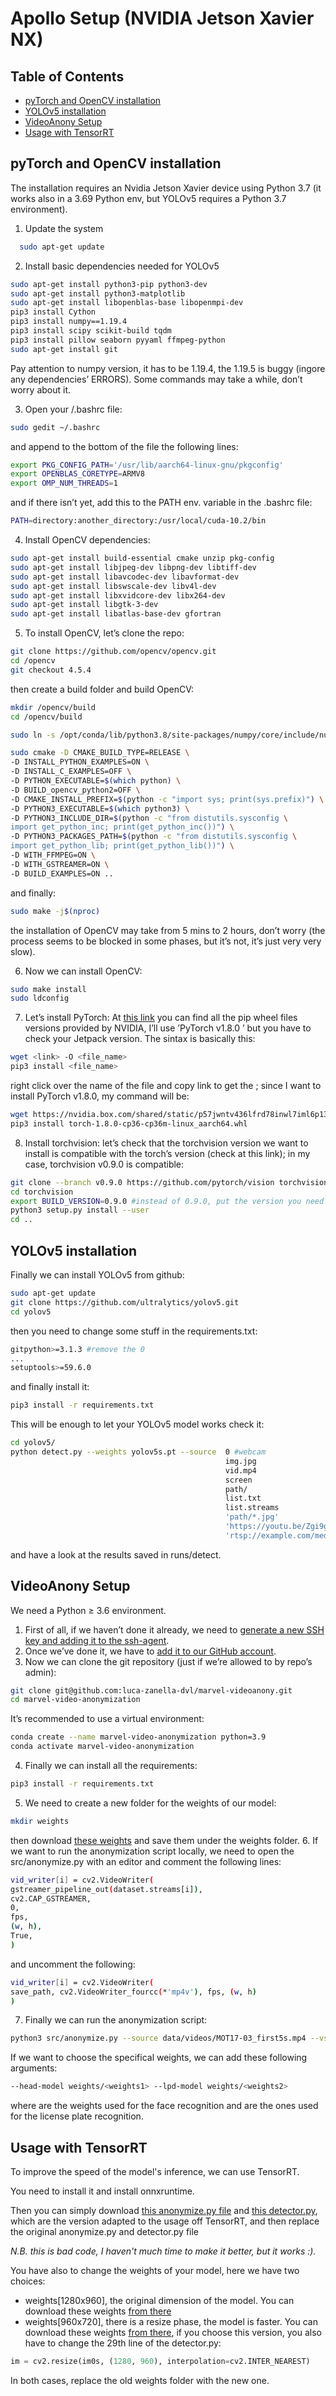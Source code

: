 # Apollo Setup (NVIDIA Jetson Xavier NX)


## Table of Contents
- [pyTorch and OpenCV installation](#pytorch-and-opencv-installation)
- [YOLOv5 installation](#yolov5-installation)
- [VideoAnony Setup](#videoanony-setup)
- [Usage with TensorRT](#usage-with-tensorrt)


## pyTorch and OpenCV installation

The installation requires an Nvidia Jetson Xavier device using Python 3.7 (it works also in a 3.69 Python env, but YOLOv5 requires a Python 3.7 environment).

1. Update the system
```bash
  sudo apt-get update
``` 

2. Install basic dependencies needed for YOLOv5
```bash
sudo apt-get install python3-pip python3-dev
sudo apt-get install python3-matplotlib
sudo apt-get install libopenblas-base libopenmpi-dev
pip3 install Cython
pip3 install numpy==1.19.4
pip3 install scipy scikit-build tqdm
pip3 install pillow seaborn pyyaml ffmpeg-python
sudo apt-get install git
```
  Pay attention to numpy version, it has to be 1.19.4, the 1.19.5 is buggy (ingore any dependencies’ ERRORS). Some commands may take a while, don’t worry about it.

3. Open your /.bashrc file:
```bash
sudo gedit ~/.bashrc
```
  and append to the bottom of the file the following lines:
```bash
export PKG_CONFIG_PATH='/usr/lib/aarch64-linux-gnu/pkgconfig'
export OPENBLAS_CORETYPE=ARMV8
export OMP_NUM_THREADS=1
```

and if there isn’t yet, add this to the PATH env. variable in the .bashrc file:
```bash
PATH=directory:another_directory:/usr/local/cuda-10.2/bin
```

4. Install OpenCV dependencies:
```bash
sudo apt-get install build-essential cmake unzip pkg-config
sudo apt-get install libjpeg-dev libpng-dev libtiff-dev
sudo apt-get install libavcodec-dev libavformat-dev
sudo apt-get install libswscale-dev libv4l-dev
sudo apt-get install libxvidcore-dev libx264-dev
sudo apt-get install libgtk-3-dev
sudo apt-get install libatlas-base-dev gfortran
```

5. To install OpenCV, let’s clone the repo:
```bash
git clone https://github.com/opencv/opencv.git
cd /opencv
git checkout 4.5.4
```
  then create a build folder and build OpenCV:
```bash
mkdir /opencv/build
cd /opencv/build

sudo ln -s /opt/conda/lib/python3.8/site-packages/numpy/core/include/numpy/usr/include/numpy

sudo cmake -D CMAKE_BUILD_TYPE=RELEASE \
-D INSTALL_PYTHON_EXAMPLES=ON \
-D INSTALL_C_EXAMPLES=OFF \
-D PYTHON_EXECUTABLE=$(which python) \
-D BUILD_opencv_python2=OFF \
-D CMAKE_INSTALL_PREFIX=$(python -c "import sys; print(sys.prefix)") \
-D PYTHON3_EXECUTABLE=$(which python3) \
-D PYTHON3_INCLUDE_DIR=$(python -c "from distutils.sysconfig \
import get_python_inc; print(get_python_inc())") \
-D PYTHON3_PACKAGES_PATH=$(python -c "from distutils.sysconfig \
import get_python_lib; print(get_python_lib())") \
-D WITH_FFMPEG=ON \
-D WITH_GSTREAMER=ON \
-D BUILD_EXAMPLES=ON ..
```  
and finally:
```bash
sudo make -j$(nproc)
```
  the installation of OpenCV may take from 5 mins to 2 hours, don’t worry (the process seems to be blocked in some phases, but it’s not, it’s just very very slow).

6. Now we can install OpenCV:
```bash
sudo make install
sudo ldconfig
```

7. Let’s install PyTorch: At [this link](https://forums.developer.nvidia.com/t/pytorch-for-jetson/72048) you can find all the pip wheel files versions provided by NVIDIA, I’ll use ’PyTorch v1.8.0 ’ but you have to check your Jetpack version. The sintax is basically this:
```bash
wget <link> -O <file_name>
pip3 install <file_name>
```

right click over the name of the file and copy link to get the <link>; since I want to install PyTorch v1.8.0, my command will be:
```bash
wget https://nvidia.box.com/shared/static/p57jwntv436lfrd78inwl7iml6p13fzh.whl -O torch-1.8.0-cp36-cp36m-linux_aarch64.whl
pip3 install torch-1.8.0-cp36-cp36m-linux_aarch64.whl
```

8. Install torchvision: let’s check that the torchvision version we want to install is compatible with the torch’s version (check at this link); in my case, torchvision v0.9.0 is compatible:
```bash
git clone --branch v0.9.0 https://github.com/pytorch/vision torchvision
cd torchvision
export BUILD_VERSION=0.9.0 #instead of 0.9.0, put the version you need
python3 setup.py install --user
cd ..
```

## YOLOv5 installation

Finally we can install YOLOv5 from github:
```bash
sudo apt-get update
git clone https://github.com/ultralytics/yolov5.git
cd yolov5
```


then you need to change some stuff in the requirements.txt:
```bash
gitpython>=3.1.3 #remove the 0
...
setuptools>=59.6.0
```

and finally install it:
```bash
pip3 install -r requirements.txt
```
This will be enough to let your YOLOv5 model works check it:
```bash
cd yolov5/
python detect.py --weights yolov5s.pt --source  0 #webcam
                                                img.jpg
                                                vid.mp4
                                                screen
                                                path/
                                                list.txt
                                                list.streams
                                                'path/*.jpg'
                                                'https://youtu.be/Zgi9g1ksQHc'
                                                'rtsp://example.com/media.mp4'
```

and have a look at the results saved in runs/detect.

## VideoAnony Setup

We need a Python ≥ 3.6 environment.

1. First of all, if we haven’t done it already, we need to [generate a new SSH key and adding it to the ssh-agent](https://docs.github.com/en/authentication/connecting-to-github-with-ssh/generating-a-new-ssh-key-and-adding-it-to-the-ssh-agent).
2. Once we’ve done it, we have to [add it to our GitHub account](https://docs.github.com/en/authentication/connecting-to-github-with-ssh/adding-a-new-ssh-key-to-your-github-account?tool=webui).
3. Now we can clone the git repository (just if we’re allowed to by repo’s admin):
```bash
git clone git@github.com:luca-zanella-dvl/marvel-videoanony.git
cd marvel-video-anonymization
```
It’s recommended to use a virtual environment:
```bash
conda create --name marvel-video-anonymization python=3.9
conda activate marvel-video-anonymization
```
4. Finally we can install all the requirements:
```bash
pip3 install -r requirements.txt
```
5. We need to create a new folder for the weights of our model:
```bash
mkdir weights
```
then download [these weights](https://drive.google.com/drive/folders/1aexr_pfUcWkOq09g1LUqAw1DwIjPN05M?usp=sharing) and save them under the weights folder.
6. If we want to run the anonymization script locally, we need to open the src/anonymize.py with an editor and comment the following lines:
```bash
vid_writer[i] = cv2.VideoWriter(
gstreamer_pipeline_out(dataset.streams[i]),
cv2.CAP_GSTREAMER,
0,
fps,
(w, h),
True,
)
```
and uncomment the following:
```bash
vid_writer[i] = cv2.VideoWriter(
save_path, cv2.VideoWriter_fourcc(*'mp4v'), fps, (w, h)
)
```
7. Finally we can run the anonymization script:
```bash
python3 src/anonymize.py --source data/videos/MOT17-03_first5s.mp4 --vstream-uri ""
```
If we want to choose the specifical weights, we can add these following arguments:
```bash
--head-model weights/<weights1> --lpd-model weights/<weights2>
```
where <weights1> are the weights used for the face recognition and <weights2> are the ones used for the license plate recognition.


## Usage with TensorRT
To improve the speed of the model's inference, we can use TensorRT.

You need to install it and install onnxruntime.

Then you can simply download [this anonymize.py file](https://github.com/stefanoobonetto/JetsonXavier_YoloV5_installation/blob/main/anonymize.py) and [this detector.py](https://github.com/stefanoobonetto/JetsonXavier_YoloV5_installation/blob/main/detector.py), which are the version adapted to the usage off TensorRT, and then replace the original anonymize.py and detector.py file 

<i>N.B. this is bad code, I haven't much time to make it better, but it works :).</i>

You have also to change the weights of your model, here we have two choices:

- weights[1280x960], the original dimension of the model. You can download these weights [from there](https://drive.google.com/drive/folders/15FXjoMjNsjRVxEeLoktylUMUJk0riYay?usp=sharing)
- weights[960x720], there is a resize phase, the model is faster. You can download these weights [from there](https://drive.google.com/drive/folders/1JMMoLBsqJWAtxN3WutxzGAssgo0msArb?usp=sharing), if you choose this version, you also have to change the 29th line of the detector.py:
```python
im = cv2.resize(im0s, (1280, 960), interpolation=cv2.INTER_NEAREST)
```

In both cases, replace the old weights folder with the new one.







